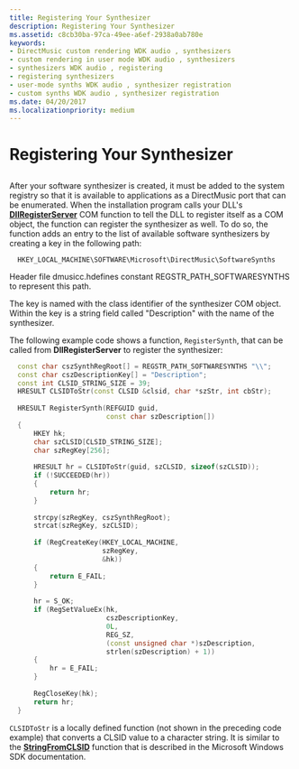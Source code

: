 ```yaml
---
title: Registering Your Synthesizer
description: Registering Your Synthesizer
ms.assetid: c8cb30ba-97ca-49ee-a6ef-2938a0ab780e
keywords:
- DirectMusic custom rendering WDK audio , synthesizers
- custom rendering in user mode WDK audio , synthesizers
- synthesizers WDK audio , registering
- registering synthesizers
- user-mode synths WDK audio , synthesizer registration
- custom synths WDK audio , synthesizer registration
ms.date: 04/20/2017
ms.localizationpriority: medium
---
```


# Registering Your Synthesizer


## <span id="registering_your_synthesizer"></span><span id="REGISTERING_YOUR_SYNTHESIZER"></span>


After your software synthesizer is created, it must be added to the system registry so that it is available to applications as a DirectMusic port that can be enumerated. When the installation program calls your DLL's [**DllRegisterServer**](https://docs.microsoft.com/windows/desktop/api/olectl/nf-olectl-dllregisterserver) COM function to tell the DLL to register itself as a COM object, the function can register the synthesizer as well. To do so, the function adds an entry to the list of available software synthesizers by creating a key in the following path:

```inf
  HKEY_LOCAL_MACHINE\SOFTWARE\Microsoft\DirectMusic\SoftwareSynths
```

Header file dmusicc.hdefines constant REGSTR\_PATH\_SOFTWARESYNTHS to represent this path.

The key is named with the class identifier of the synthesizer COM object. Within the key is a string field called "Description" with the name of the synthesizer.

The following example code shows a function, `RegisterSynth`, that can be called from **DllRegisterServer** to register the synthesizer:

```cpp
  const char cszSynthRegRoot[] = REGSTR_PATH_SOFTWARESYNTHS "\\";
  const char cszDescriptionKey[] = "Description";
  const int CLSID_STRING_SIZE = 39;
  HRESULT CLSIDToStr(const CLSID &clsid, char *szStr, int cbStr);
 
  HRESULT RegisterSynth(REFGUID guid,
                        const char szDescription[])
  {
      HKEY hk;
      char szCLSID[CLSID_STRING_SIZE];
      char szRegKey[256];
 
      HRESULT hr = CLSIDToStr(guid, szCLSID, sizeof(szCLSID));
      if (!SUCCEEDED(hr))
      {
          return hr;
      }
 
      strcpy(szRegKey, cszSynthRegRoot);
      strcat(szRegKey, szCLSID);
 
      if (RegCreateKey(HKEY_LOCAL_MACHINE,
                       szRegKey,
                       &hk))
      {
          return E_FAIL;
      }
 
      hr = S_OK;
      if (RegSetValueEx(hk,
                        cszDescriptionKey,
                        0L,
                        REG_SZ,
                        (const unsigned char *)szDescription,
                        strlen(szDescription) + 1))
      {
          hr = E_FAIL;
      }
 
      RegCloseKey(hk);
      return hr;
  }
```

`CLSIDToStr` is a locally defined function (not shown in the preceding code example) that converts a CLSID value to a character string. It is similar to the [**StringFromCLSID**](https://docs.microsoft.com/windows/desktop/api/combaseapi/nf-combaseapi-stringfromclsid) function that is described in the Microsoft Windows SDK documentation.

 

 




